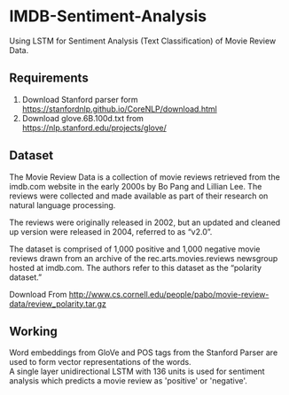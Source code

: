 # IMDB-Sentiment-Analysis

Using LSTM for Sentiment Analysis (Text Classification) of Movie Review Data.

## Requirements

1. Download Stanford parser form https://stanfordnlp.github.io/CoreNLP/download.html
2. Download glove.6B.100d.txt from https://nlp.stanford.edu/projects/glove/

## Dataset

The Movie Review Data is a collection of movie reviews retrieved from the imdb.com website in the early 2000s by Bo Pang and Lillian Lee. The reviews were collected and made available as part of their research on natural language processing.

The reviews were originally released in 2002, but an updated and cleaned up version were released in 2004, referred to as “v2.0”.

The dataset is comprised of 1,000 positive and 1,000 negative movie reviews drawn from an archive of the rec.arts.movies.reviews newsgroup hosted at imdb.com. The authors refer to this dataset as the “polarity dataset.”

Download From http://www.cs.cornell.edu/people/pabo/movie-review-data/review_polarity.tar.gz

## Working

Word embeddings from GloVe and POS tags from the Stanford Parser are used to form vector representations of the words.  
A single layer unidirectional LSTM with 136 units is used for sentiment analysis which predicts a movie review as 'positive' or 'negative'.




